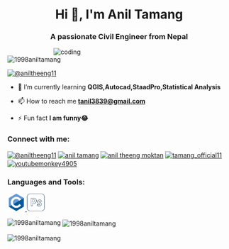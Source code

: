 

<h1 align="center">Hi 👋, I'm Anil Tamang</h1>
<h3 align="center">A passionate Civil Engineer from Nepal</h3>
<img align="right"alt="coding"width="400"src="https://camo.githubusercontent.com/10b2d4e80487e1d9cd086ce8619e15740a1bd22c6462f6be13df93ee684deb7b/68747470733a2f2f616e616c7974696373696e6469616d61672e636f6d2f77702d636f6e74656e742f75706c6f6164732f323031382f31322f646576656c6f7065722d6472696262626c652e676966">

<p align="left"> <img src="https://komarev.com/ghpvc/?username=1998aniltamang&label=Profile%20views&color=0e75b6&style=flat" alt="1998aniltamang" /> </p>

<p align="left"> <a href="https://twitter.com/@aniltheeng11" target="blank"><img src="https://img.shields.io/twitter/follow/@aniltheeng11?logo=twitter&style=for-the-badge" alt="@aniltheeng11" /></a> </p>

- 🌱 I’m currently learning **QGIS,Autocad,StaadPro,Statistical Analysis**

- 📫 How to reach me **tanil3839@gmail.com**

- ⚡ Fun fact **I am funny😂**

<h3 align="left">Connect with me:</h3>
<p align="left">
<a href="https://twitter.com/@aniltheeng11" target="blank"><img align="center" src="https://raw.githubusercontent.com/rahuldkjain/github-profile-readme-generator/master/src/images/icons/Social/twitter.svg" alt="@aniltheeng11" height="30" width="40" /></a>
<a href="https://linkedin.com/in/anil tamang" target="blank"><img align="center" src="https://raw.githubusercontent.com/rahuldkjain/github-profile-readme-generator/master/src/images/icons/Social/linked-in-alt.svg" alt="anil tamang" height="30" width="40" /></a>
<a href="https://fb.com/anil theeng moktan" target="blank"><img align="center" src="https://raw.githubusercontent.com/rahuldkjain/github-profile-readme-generator/master/src/images/icons/Social/facebook.svg" alt="anil theeng moktan" height="30" width="40" /></a>
<a href="https://instagram.com/tamang_official11" target="blank"><img align="center" src="https://raw.githubusercontent.com/rahuldkjain/github-profile-readme-generator/master/src/images/icons/Social/instagram.svg" alt="tamang_official11" height="30" width="40" /></a>
<a href="https://www.youtube.com/c/youtubemonkey4905" target="blank"><img align="center" src="https://raw.githubusercontent.com/rahuldkjain/github-profile-readme-generator/master/src/images/icons/Social/youtube.svg" alt="youtubemonkey4905" height="30" width="40" /></a>
</p>

<h3 align="left">Languages and Tools:</h3>
<p align="left"> <a href="https://www.cprogramming.com/" target="_blank" rel="noreferrer"> <img src="https://raw.githubusercontent.com/devicons/devicon/master/icons/c/c-original.svg" alt="c" width="40" height="40"/> </a> <a href="https://www.photoshop.com/en" target="_blank" rel="noreferrer"> <img src="https://raw.githubusercontent.com/devicons/devicon/master/icons/photoshop/photoshop-line.svg" alt="photoshop" width="40" height="40"/> </a> </p>

<p><img align="left" src="https://github-readme-stats.vercel.app/api/top-langs?username=1998aniltamang&show_icons=true&locale=en&layout=compact" alt="1998aniltamang" /></p>

<p>&nbsp;<img align="center" src="https://github-readme-stats.vercel.app/api?username=1998aniltamang&show_icons=true&locale=en" alt="1998aniltamang" /></p>

<p><img align="center" src="https://github-readme-streak-stats.herokuapp.com/?user=1998aniltamang&" alt="1998aniltamang" /></p>


